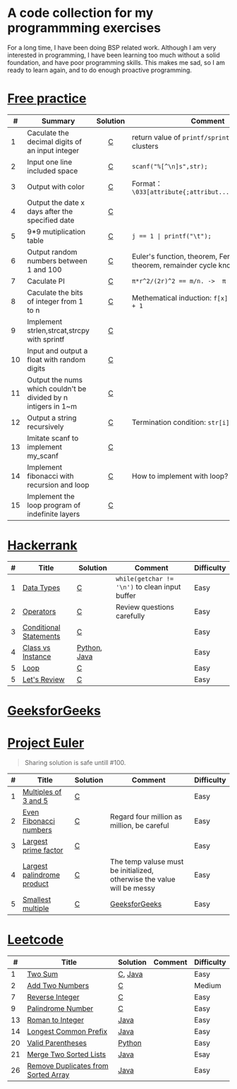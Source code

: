 # A code collection for my programmming exercises

For a long time, I have been doing BSP related work. Although I am very interested in programming, I have been learning too much without a solid foundation, and have poor programming skills. This makes me sad, so I am ready to learn again, and to do enough proactive programming.

# [Free practice](http://huaqianlee.github.io/)

| #   | Summary                                                        |                   Solution                   | Comment                                                                         | Difficulty |
| --- | -------------------------------------------------------------- | :------------------------------------------: | ------------------------------------------------------------------------------- | ---------- |
| 1   | Caculate the decimal digits of an input integer                | [C](freepractice/c/decimal_digits_of_int.c)  | return value of `printf/sprintf/scanf/...` clusters                             | Easy       |
| 2   | Input one line included space                                  | [C](freepractice/c/input_line_with_space.c)  | `scanf("%[^\n]s",str);`                                                         | Easy       |
| 3   | Output with color                                              |   [C](freepractice/c/output_with_color.c)    | Format：`\033[attribute{;attribut...}moutput\033[0m`                            | Easy       |
| 4   | Output the date x days after the specified date                |     [C](freepractice/c/caculate_date.c)      |                                                                                 | Easy       |
| 5   | 9*9 mutiplication table                                        |  [C](freepractice/c/mutiplication_table.c)   | `j == 1 \| printf("\t");`                                                       | Easy       |
| 6   | Output random numbers between 1 and 100                        |       [C](freepractice/c/1_100_rand.c)       | Euler's function, theorem, Fermat's little theorem, remainder cycle knots, etc. | Hard       |
| 7   | Caculate PI                                                    |           [C](freepractice/c/PI.c)           | `π*r^2/(2r)^2 == m/n. ->  π = 4 * m/n`                                          | Easy       |
| 8   | Caculate the bits of integer from 1 to n                       |     [C](freepractice/c/bits_caculate.c)      | Methematical induction: `f[x] = f[x & (x-1)] + 1`                               | Medium     |
| 9   | Implement strlen,strcat,strcpy with sprintf                    | [C](freepractice/c/str_func_with_sprintf.c)  |                                                                                 | Easy       |
| 10  | Input and output a float with random digits                    |      [C](freepractice/c/random_float.c)      |                                                                                 | Easy       |
| 11  | Output the nums which couldn't be divided by n intigers in 1~m |        [C](freepractice/c/rm_multy.c)        |                                                                                 | Easy       |
| 12  | Output a string recursively                                    |     [C](freepractice/c/recurse_string.c)     | Termination condition: `str[i]`                                                 | Easy       |
| 13  | Imitate scanf to implement my_scanf                            |        [C](freepractice/c/my_scanf.c)        |                                                                                 | Easy       |
| 14  | Implement fibonacci with recursion and loop                    |   [C](freepractice/c/fibonacci_by_loop.c)    | How to implement with loop?                                                     | Medium     |
| 15  | Implement the loop program of indefinite layers                | [C](freepractice/c/indefinite_layers_loop.c) |                                                                                 | Medium     |

# [Hackerrank](https://www.hackerrank.com/)

| #   | Title                                                                                             | Solution                                                                              | Comment                                        | Difficulty |
| --- | ------------------------------------------------------------------------------------------------- | ------------------------------------------------------------------------------------- | ---------------------------------------------- | ---------- |
| 1   | [Data Types](https://www.hackerrank.com/challenges/30-data-types/problem)                         | [C](hackerrank/c/data_types.c)                                                        | `while(getchar != '\n')` to clean input buffer | Easy       |
| 2   | [Operators](https://www.hackerrank.com/challenges/30-operators/problem)                           | [C](hackerrank/c/operators.c)                                                         | Review questions carefully                     | Easy       |
| 3   | [Conditional Statements](https://www.hackerrank.com/challenges/30-conditional-statements/problem) | [C](hackerrank/c/conditional_statements.c)                                            |                                                | Easy       |
| 4   | [Class vs Instance](https://www.hackerrank.com/challenges/30-class-vs-instance/problem)           | [Python](hackerrank/python/class_vs_instance.py), [Java](hackerrank/java/Person.java) |                                                | Easy       |
| 5   | [Loop](https://www.hackerrank.com/challenges/30-loops/problem)                       | [C](hackerrank/c/loop.c)                                                              |                                                | Easy       |
| 5   | [Let's Review](https://www.hackerrank.com/challenges/30-review-loop/problem)                       | [C](hackerrank/c/review_loop.c)                                                              |                                                | Easy       |

# [GeeksforGeeks](https://practice.geeksforgeeks.org/home/)


# [Project Euler](https://projecteuler.net/)
> Sharing solution is safe untill #100.

| #   | Title                                                            | Solution                                   | Comment                                                                                   | Difficulty |
| --- | ---------------------------------------------------------------- | ------------------------------------------ | ----------------------------------------------------------------------------------------- | ---------- |
| 1   | [Multiples of 3 and 5](https://projecteuler.net/problem=1)       | [C](projecteuler/c/multi_of_3_5.c)         |                                                                                           | Easy       |
| 2   | [Even Fibonacci numbers](https://projecteuler.net/problem=2)     | [C](projecteuler/c/even_fibonacci_num.c)   | Regard four million as million, be careful                                                | Easy       |
| 3   | [Largest prime factor](https://projecteuler.net/problem=3)       | [C](projecteuler/c/largest_prime_factor.c) |                                                                                           | Easy       |
| 4   | [Largest palindrome product](https://projecteuler.net/problem=4) | [C](projecteuler/c/palindrome_product.c)   | The temp valuse must be initialized, otherwise the value will be messy                    | Easy       |
| 5   | [Smallest multiple](https://projecteuler.net/problem=5)          | [C](projecteuler/c/smallest_mutiple.c)     | [GeeksforGeeks](https://www.geeksforgeeks.org/smallest-number-divisible-first-n-numbers/) | Easy       |


# [Leetcode](https://leetcode.com/problemset/all/)

| #   | Title                                                                                                     | Solution                                                    | Comment | Difficulty |
| --- | --------------------------------------------------------------------------------------------------------- | ----------------------------------------------------------- | ------- | ---------- |
| 1   | [Two Sum](https://leetcode.com/problems/two-sum/)                                                         | [C](leetcode/c/twoSum.c), [Java](leetcode/java/TwoSum.java) |         | Easy       |
| 2   | [Add Two Numbers](https://leetcode.com/problems/add-two-numbers/)                                         | [C](leetcode/c/addTwoNumbers.c)                             |         | Medium     |
| 7   | [Reverse Integer](https://leetcode.com/problems/reverse-integer/)                                         | [C](leetcode/c/reverseInteger.c)                            |         | Easy       |
| 9   | [Palindrome Number](https://leetcode.com/problems/palindrome-number/)                                     | [C](leetcode/c/isPalindrome.c)                              |         | Easy       |
| 13  | [Roman to Integer](https://leetcode.com/problems/roman-to-integer/)                                       | [Java](leetcode/java/RomantoInteger.java)                   |         | Easy       |
| 14  | [Longest Common Prefix](https://leetcode.com/problems/longest-common-prefix/)                             | [Java](leetcode/java/LongestCommonPrefix.java)              |         | Easy       |
| 20  | [Valid Parentheses](https://leetcode.com/problems/valid-parentheses/)                                     | [Python](leetcode/python/ValidParentheses.py)               |         | Easy       |
| 21  | [Merge Two Sorted Lists](https://leetcode.com/problems/merge-two-sorted-lists/)                           | [Java](leetcode/java/MergeTwoSortedLists.java)              |         | Esay       |
| 26  | [Remove Duplicates from Sorted Array](https://leetcode.com/problems/remove-duplicates-from-sorted-array/) | [Java](leetcode/java/RemoveDuplicatesfromSortedArray.java)  |         | Easy       |
